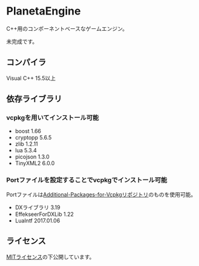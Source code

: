 # PlanetaEngine

C++用のコンポーネントベースなゲームエンジン。

未完成です。

## コンパイラ

Visual C++ 15.5以上

## 依存ライブラリ

### vcpkgを用いてインストール可能

- boost 1.66
- cryptopp 5.6.5
- zlib 1.2.11
- lua 5.3.4
- picojson 1.3.0
- TinyXML2 6.0.0

### Portファイルを設定することでvcpkgでインストール可能

Portファイルは[Additional-Packages-for-Vcpkgリポジトリ](https://github.com/CdecPGL/Additional-Packages-for-Vcpkg)のものを使用可能。

- DXライブラリ 3.19
- EffekseerForDXLib 1.22
- LuaIntf 2017.01.06

## ライセンス

[MITライセンス](LICENSE)の下公開しています。
